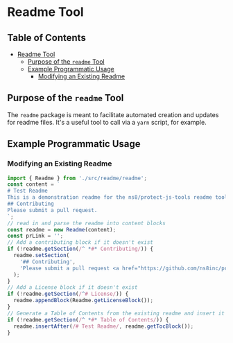 # Readme Tool

## Table of Contents

- [Readme Tool](#readme-tool)
  - [Purpose of the `readme` Tool](#purpose-of-the-readme-tool)
  - [Example Programmatic Usage](#example-programmatic-usage)
    - [Modifying an Existing Readme](#modifying-an-existing-readme)

## Purpose of the `readme` Tool

The `readme` package is meant to facilitate automated creation and updates for readme files. It's a useful tool to call via a `yarn` script, for example.

## Example Programmatic Usage

### Modifying an Existing Readme

```typescript
import { Readme } from './src/readme/readme';
const content = `
# Test Readme
This is a demonstration readme for the ns8/protect-js-tools readme tool.
## Contributing
Please submit a pull request.
`;
// read in and parse the readme into content blocks
const readme = new Readme(content);
const prLink = '';
// Add a contributing block if it doesn't exist
if (!readme.getSection(/^ *#* Contributing/)) {
  readme.setSection(
    '## Contributing',
    'Please submit a pull request <a href="https://github.com/ns8inc/protect-tools-js/pulls">here</a>.',
  );
}
// Add a License block if it doesn't exist
if (!readme.getSection(/^# License/)) {
  readme.appendBlock(Readme.getLicenseBlock());
}
// Generate a Table of Contents from the existing readme and insert it the title.
if (!readme.getSection(/^ *#* Table of Contents/)) {
  readme.insertAfter(/# Test Readme/, readme.getTocBlock());
}
```
